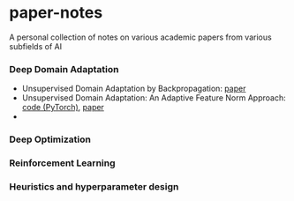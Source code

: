 # paper-notes
A personal collection of notes on various academic papers from various subfields of AI

### Deep Domain Adaptation

* Unsupervised Domain Adaptation by Backpropagation: [paper](https://arxiv.org/abs/1811.07456)
* Unsupervised Domain Adaptation: An Adaptive Feature Norm Approach: [code (PyTorch)](https://github.com/jihanyang/AFN), [paper](https://arxiv.org/abs/1811.07456)
* 

### Deep Optimization


### Reinforcement Learning


### Heuristics and hyperparameter design
